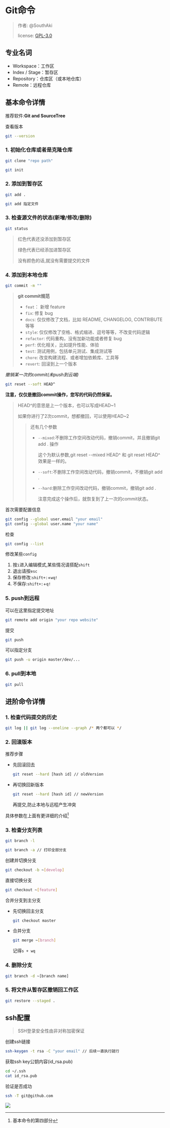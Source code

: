 # Git命令

> 作者: @SouthAki
>
> license: [GPL-3.0](https://www.gnu.org/licenses/gpl-3.0.txt)

## 专业名词

- Workspace：工作区
- Index / Stage：暂存区
- Repository：仓库区（或本地仓库）
- Remote：远程仓库

## 基本命令详情

推荐软件:**Git and SourceTree**

查看版本

```bash
git --version
```



### 1. 初始化仓库或者是克隆仓库

```bash
git clone "repo path"
```

```bash
git init
```

### 2. 添加到暂存区

```bash
git add .
```

```bash
git add 指定文件
```

### 3. 检查源文件的状态(新增/修改/删除)

```bash
git status
```

> 红色代表还没添加到暂存区
>
> 绿色代表已经添加进暂存区
>
> 没有颜色的话,就没有需要提交的文件

### 4. 添加到本地仓库

  ```bash
  git commit -m ""
  ```

  > **git commit规范**
  >
  > - `feat`： 新增 feature
  > - `fix`: 修复 bug
  > - `docs`: 仅仅修改了文档，比如 README, CHANGELOG, CONTRIBUTE等等
  > - `style`: 仅仅修改了空格、格式缩进、逗号等等，不改变代码逻辑
  > - `refactor`: 代码重构，没有加新功能或者修复 bug
  > - `perf`: 优化相关，比如提升性能、体验
  > - `test`: 测试用例，包括单元测试、集成测试等
  > - `chore`: 改变构建流程、或者增加依赖库、工具等
  > - `revert`: 回滚到上一个版本

*撤销某一次的commit(未push到云端)*

```bash  
git reset --soft HEAD^
```

**注意，仅仅是撤回commit操作，您写的代码仍然保留。**

> HEAD^的意思是上一个版本，也可以写成HEAD~1
>
> 如果你进行了2次commit，想都撤回，可以使用HEAD~2
>
> > 还有几个参数
> >
> > - `--mixed`:不删除工作空间改动代码，撤销commit，并且撤销git add . 操作
> >
> > 	这个为默认参数,git reset --mixed HEAD^ 和 git reset HEAD^ 效果是一样的。
> >
> > - `--soft`:不删除工作空间改动代码，撤销commit，不撤销git add . 
> >
> > - `--hard`:删除工作空间改动代码，撤销commit，撤销git add . 
> >
> > 	注意完成这个操作后，就恢复到了上一次的commit状态。

首次需要配置信息

  ```bash
  git config --global user.email "your email"
  git config --global user.name "your name"
  ```

  检查

  ```bash
  git config --list
  ```

  修改某些`config`

1. 按`i`进入编辑模式,某些情况请搭配`shift`
2. 退出请按`esc`
3. 保存修改:`shift+:`+`wq!`
4. 不保存:`shift+:`+`q!`


### 5. push到远程

可以在这里指定提交地址

```bash
git remote add origin "your repo website"
```
提交

```bash
git push
```
可以指定分支
```bash
git push -u origin master/dev/...
```

### 6. pull到本地

```bash
git pull
```

## 进阶命令详情

### 1. 检查代码提交的历史

```bash
git log || git log --oneline --graph /* 两个都可以 */
```

### 2. 回滚版本

推荐步骤

- 先回滚回去

	```bash
	git reset --hard [hash id] // oldVersion
	```

- 再切换回新版本

	```bash
	git reset --hard [hash id] // newVersion
	```

	再提交,防止本地与远程产生冲突

具体参数在上面有更详细的介绍[^1]

### 3. 检查分支列表

```bash
git branch -l
```

```bash
git branch -a // 打印全部分支
```



创建并切换分支

```bash
git checkout -b ~[develop]
```

直接切换分支

```bash
git checkout ~[feature]
```

合并分支到主分支

- 先切换回主分支

	```bash
	git checkout master
	```

- 合并分支

	```bash
	git merge ~[branch]
	```

	记得`s + wq`

### 4. 删除分支

```bash
git branch -d ~[branch name]
```

### 5. 将文件从暂存区撤销回工作区

```bash
git restore --staged .
```



## ssh配置

> SSH登录安全性由非对称加密保证

创建ssh链接

```bash
ssh-keygen -t rsa -C "your email" // 后续一直执行就行
```

获取ssh key公钥内容(id_rsa.pub)

```bash
cd ~/.ssh
cat id_rsa.pub
```

验证是否成功

```bash
ssh -T git@github.com
```

![](https://www.gnu.org/graphics/gplv3-or-later-sm.png)

[^1]: 基本命令的第四部分
